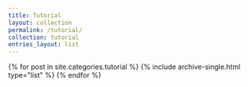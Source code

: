 ```yaml
---
title: Tutorial
layout: collection
permalink: /tutorial/
collection: tutorial
entries_layout: list
---
```


<div class="grid__wrapper">
{% for post in site.categories.tutorial %}
  {% include archive-single.html type="list" %}
{% endfor %}
</div>
